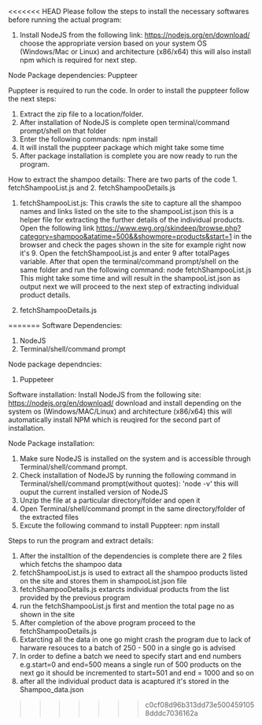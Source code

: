 <<<<<<< HEAD
Please follow the steps to install the necessary softwares before running the actual program:
1. Install NodeJS from the following link: https://nodejs.org/en/download/ choose the appropriate version based on your system OS (Windows/Mac or Linux) and architecture (x86/x64) this will also install npm which is required for next step.

Node Package dependencies: Puppteer

Puppteer is required to run the code. In order to install the puppteer follow the next steps:
1. Extract the zip file to a location/folder.
2. After installation of NodeJS is complete open terminal/command prompt/shell on that folder
3. Enter the following commands: npm install
4. It will install the puppteer package which might take some time
5. After package installation is complete you are now ready to run the program.

How to extract the shampoo details:
There are two parts of the code 1. fetchShampooList.js and 2. fetchShampooDetails.js

1. fetchShampooList.js:
This crawls the site to capture all the shampoo names and links listed on the site to the shampooList.json this is a helper file for extracting the further details of the individual products. Open the following link https://www.ewg.org/skindeep/browse.php?category=shampoo&atatime=500&&showmore=products&start=1 in the browser and check the pages shown in the site for example right now it's 9. Open the fetchShampooList.js and enter 9 after totalPages variable. After that open the terminal/command prompt/shell on the same folder and run the following command: node fetchShampooList.js
This might take some time and will result in the shampooList.json as output next we will proceed to the next step of extracting individual product details.

2. fetchShampooDetails.js




=======
Software Dependencies:
1. NodeJS
2. Terminal/shell/command prompt

Node package dependncies:
1. Puppeteer

Software installation:
Install NodeJS from the following site: https://nodejs.org/en/download/ download and install depending on the system os (Windows/MAC/Linux) and architecture (x86/x64) this will automatically install NPM which is reuqired for the second part of installation.

Node Package installation:
1. Make sure NodeJS is installed on the system and is accessible through Terminal/shell/command prompt.
2. Check installation of NodeJS by running the following command in Terminal/shell/command prompt(without quotes): 'node -v' this will ouput the current installed version of NodeJS
3. Unzip the file at a particular directory/folder and open it
4. Open Terminal/shell/command prompt in the same directory/folder of the extracted files
5. Excute the following command to install Puppteer: npm install

Steps to run the program and extract details:
1. After the installtion of the dependencies is complete there are 2 files which fetchs the shampoo data
2. fetchShampooList.js is used to extract all the shampoo products listed on the site and stores them in shampooList.json file
3. fetchShampooDetails.js extarcts individual products from the list provided by the previous program
4. run the fetchShampooList.js first and mention the total page no as shown in the site
5. After completion of the above program proceed to the fetchShampooDetails.js
6. Extarcting all the data in one go might crash the program due to lack of harware resouces to a batch of 250 - 500 in a single go is advised
7. In order to define a batch we need to specify start and end numbers e.g.start=0 and end=500 means a single run of 500 products on the next go it should be incremented to start=501 and end = 1000 and so on
8. after all the individual product data is acaptured it's stored in the Shampoo_data.json
>>>>>>> c0cf08d96b313dd73e5004591058dddc7036162a

